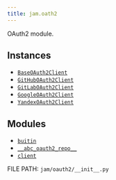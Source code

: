 ```yaml
---
title: jam.oath2
---
```


OAuth2 module.

## Instances

* [`BaseOAuth2Client`](oauth2/base_client.md#jam.oauth2.__abc_oauth2_repo__.BaseOAuth2Client)
* [`GitHubOAuth2Client`](oauth2/builtin/github.md#jam.oauth2.builtin.github.GitHubOAuth2Client)
* [`GitLabOAuth2Client`](oauth2/builtin/gitlab.md#jam.oauth2.builtin.gitlab.GitLabOAuth2Client)
* [`GoogleOAuth2Client`](oauth2/builtin/google.md#jam.oauth2.builtin.google.GoogleOAuth2Client)
* [`YandexOAuth2Client`](oauth2/builtin/yandex.md#jam.oauth2.builtin.yandex.YandexOAuth2Client)

## Modules
* [`buitin`](oauth2/builtin.md)
* [`__abc_oauth2_repo__`](oauth2/base_client.md)
* [`client`](oauth2/client.md)

FILE PATH: `jam/oauth2/__init__.py`